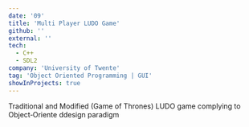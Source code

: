 ```yaml
---
date: '09'
title: 'Multi Player LUDO Game'
github: ''
external: ''
tech:
  - C++
  - SDL2
company: 'University of Twente'
tag: 'Object Oriented Programming | GUI'
showInProjects: true
---
```


Traditional and Modified (Game of Thrones) LUDO game complying to Object‐Oriente ddesign paradigm
